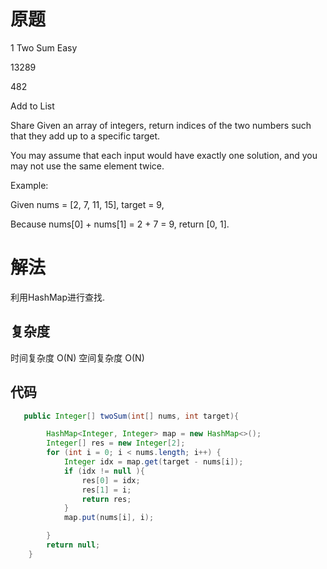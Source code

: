 # 原题

1 Two Sum
Easy

13289

482

Add to List

Share
Given an array of integers, return indices of the two numbers such that they add up to a specific target.

You may assume that each input would have exactly one solution, and you may not use the same element twice.

Example:

Given nums = [2, 7, 11, 15], target = 9,

Because nums[0] + nums[1] = 2 + 7 = 9,
return [0, 1].

# 解法

利用HashMap进行查找.

## 复杂度
时间复杂度 O(N)
空间复杂度 O(N)


## 代码
```Java
   public Integer[] twoSum(int[] nums, int target){

        HashMap<Integer, Integer> map = new HashMap<>();
        Integer[] res = new Integer[2];
        for (int i = 0; i < nums.length; i++) {
            Integer idx = map.get(target - nums[i]);
            if (idx != null ){
                res[0] = idx;
                res[1] = i;
                return res;
            }
            map.put(nums[i], i);

        }
        return null;
    }
```
